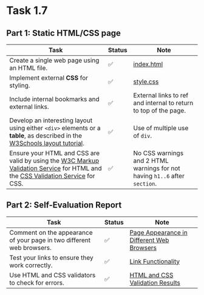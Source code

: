 # Task 1.7

## Part 1: Static HTML/CSS page

| Task                                                                                                                   | Status | Note                                                                                     |
|------------------------------------------------------------------------------------------------------------------------|--------|------------------------------------------------------------------------------------------|
| Create a single web page using an HTML file.                                                                           | ✅     | [index.html](./index.html)                                                                |
| Implement external **CSS** for styling.                                                                                | ✅     | [style.css](./style.css)                                                                  |
| Include internal bookmarks and external links.                                                                         | ✅     | External links to ref and internal to return to top of the page.                         |
| Develop an interesting layout using either `<div>` elements or a **table**, as described in the [W3Schools layout tutorial](https://www.w3schools.com/html/html_layout.asp). | ✅     | Use of multiple use of `div`.                                                                    |
| Ensure your HTML and CSS are valid by using the [W3C Markup Validation Service](https://validator.w3.org/) for HTML and the [CSS Validation Service](https://jigsaw.w3.org/css-validator/) for CSS. | ✅     | No CSS warnings and 2 HTML warnings for not having `h1..6` after `section`. |

## Part 2: Self-Evaluation Report

| Task                                                                                                                   | Status | Note                                                                                     |
|------------------------------------------------------------------------------------------------------------------------|--------|------------------------------------------------------------------------------------------|
| Comment on the appearance of your page in two different web browsers.                                               | ✅      | [Page Appearance in Different Web Browsers](./doc/self-assessment.pdf#page-appearance)                                                   |
| Test your links to ensure they work correctly.                                                                         | ✅      | [Link Functionality](./doc/self-assessment.pdf#link-functionality)                                      |
| Use HTML and CSS validators to check for errors.                                                                      | ✅      | [HTML and CSS Validation Results](./doc/self-assessment.pdf#validation-result)                                                 |